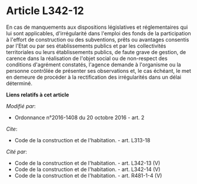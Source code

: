 # Article L342-12

En cas de manquements aux dispositions législatives et réglementaires qui lui sont applicables, d'irrégularité dans l'emploi
des fonds de la participation à l'effort de construction ou des subventions, prêts ou avantages consentis par l'Etat ou par
ses établissements publics et par les collectivités territoriales ou leurs établissements publics, de faute grave de gestion,
de carence dans la réalisation de l'objet social ou de non-respect des conditions d'agrément constatés, l'agence demande à
l'organisme ou la personne contrôlée de présenter ses observations et, le cas échéant, le met en demeure de procéder à la
rectification des irrégularités dans un délai déterminé.

**Liens relatifs à cet article**

_Modifié par_:

  - Ordonnance n°2016-1408 du 20 octobre 2016 - art. 2

_Cite_:

  - Code de la construction et de l'habitation. - art. L313-18

_Cité par_:

  - Code de la construction et de l'habitation. - art. L342-13 (V)
  - Code de la construction et de l'habitation. - art. L342-14 (V)
  - Code de la construction et de l'habitation. - art. R481-1-4 (V)

